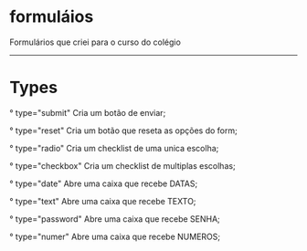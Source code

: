 # formuláios
Formulários que criei para o curso do colégio 
______________________________________________
# Types
 
° type="submit" Cria um botão de enviar;

° type="reset" Cria um botão que reseta as opções do form;

° type="radio" Cria um checklist de uma unica escolha;

° type="checkbox" Cria um checklist de multiplas escolhas;

° type="date" Abre uma caixa que recebe DATAS;

° type="text" Abre uma caixa que recebe TEXTO;

° type="password" Abre uma caixa que recebe SENHA;

° type="numer" Abre uma caixa que recebe NUMEROS;
